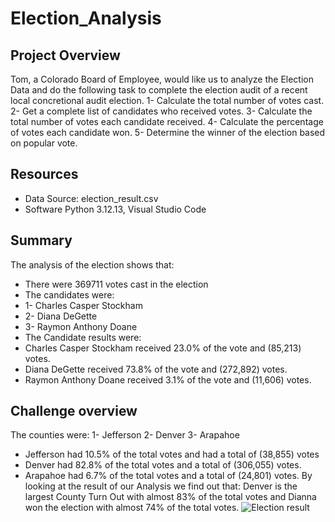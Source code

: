 # Election_Analysis
## Project Overview
Tom, a Colorado Board of Employee, would like us to analyze the Election Data and do the following task to complete the election audit of a recent local concretional audit election. 
1-	Calculate the total number of votes cast.
2-	Get a complete list of candidates who received votes.
3-	Calculate the total number of votes each candidate received.
4-	Calculate the percentage of votes each candidate won.
5-	Determine the winner of the election based on popular vote.
## Resources
-	Data Source: election_result.csv
-	Software Python 3.12.13, Visual Studio Code
## Summary 
The analysis of the election shows that:
-	There were 369711 votes cast in the election
-	The candidates were:
-	1- Charles Casper Stockham
-	2- Diana DeGette
-	3- Raymon Anthony Doane
-	The Candidate results were:
-	Charles Casper Stockham received 23.0% of the vote and (85,213) votes.
-	Diana DeGette received 73.8% of the vote and (272,892) votes.
-	Raymon Anthony Doane received 3.1% of the vote and (11,606) votes.
## Challenge overview
The counties were:
1-	Jefferson
2-	Denver
3-	Arapahoe
-	Jefferson had 10.5% of the total votes and had a total of (38,855) votes
-	Denver had 82.8% of the total votes and a total of (306,055) votes.
-	Arapahoe had 6.7% of the total votes and a total of (24,801) votes.
By looking at the result of our Analysis we find out that:
Denver is the largest County Turn Out with almost 83% of the total votes and Dianna won the election with almost 74% of the total votes.
 ![Election result](https://user-images.githubusercontent.com/49285767/178056907-686f76f4-b68e-48fc-a990-33e4d5201dc0.png)

